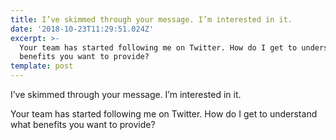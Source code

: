 ```yaml
---
title: I’ve skimmed through your message. I’m interested in it.
date: '2018-10-23T11:29:51.024Z'
excerpt: >-
  Your team has started following me on Twitter. How do I get to understand what
  benefits you want to provide?
template: post
---
```

I’ve skimmed through your message. I’m interested in it.

Your team has started following me on Twitter. How do I get to understand what benefits you want to provide?
